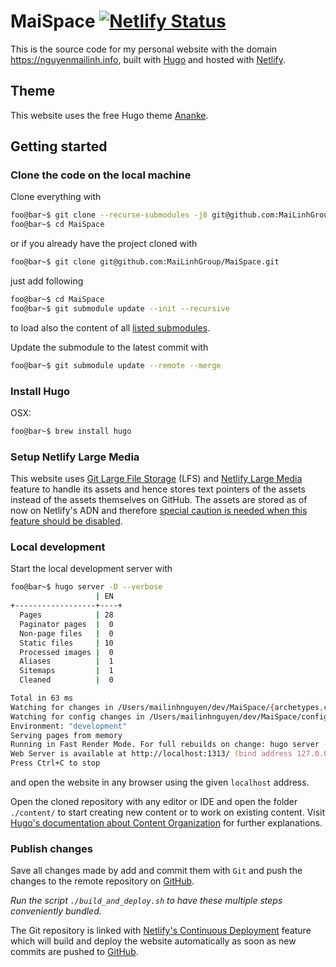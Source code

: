 # MaiSpace [![Netlify Status](https://api.netlify.com/api/v1/badges/57ad793c-ff93-417a-9fea-4637204f2f12/deploy-status)](https://app.netlify.com/sites/unruffled-nightingale-5678c2/deploys)
This is the source code for my personal website with the domain https://nguyenmailinh.info, built with [Hugo](https://gohugo.io) and hosted with [Netlify](https://app.netlify.com/).

## Theme

This website uses the free Hugo theme [Ananke](https://github.com/budparr/gohugo-theme-ananke).

## Getting started

### Clone the code on the local machine

Clone everything with

```zsh
foo@bar~$ git clone --recurse-submodules -j8 git@github.com:MaiLinhGroup/MaiSpace.git
foo@bar~$ cd MaiSpace
```

or if you already have the project cloned with

```zsh
foo@bar~$ git clone git@github.com:MaiLinhGroup/MaiSpace.git
```

just add following

```zsh
foo@bar~$ cd MaiSpace
foo@bar~$ git submodule update --init --recursive
```
to load also the content of all [listed submodules](.gitmodules).

Update the submodule to the latest commit with 

```zsh
foo@bar~$ git submodule update --remote --merge
```

### Install Hugo

OSX:
```zsh
foo@bar~$ brew install hugo
```

### Setup Netlify Large Media

This website uses [Git Large File Storage](https://git-lfs.github.com/) (LFS) and [Netlify Large Media](https://docs.netlify.com/large-media/overview/) feature to handle its assets and hence stores text pointers of the assets instead of the assets themselves on GitHub. The assets are stored as of now on Netlify's ADN and therefore [special caution is needed when this feature should be disabled](https://docs.netlify.com/large-media/requirements-and-limitations/#disable-large-media).

### Local development

Start the local development server with

```zsh
foo@bar~$ hugo server -D --verbose
                   | EN
+------------------+----+
  Pages            | 28
  Paginator pages  |  0
  Non-page files   |  0
  Static files     | 10
  Processed images |  0
  Aliases          |  1
  Sitemaps         |  1
  Cleaned          |  0

Total in 63 ms
Watching for changes in /Users/mailinhnguyen/dev/MaiSpace/{archetypes,content,layouts,static,themes}
Watching for config changes in /Users/mailinhnguyen/dev/MaiSpace/config.toml
Environment: "development"
Serving pages from memory
Running in Fast Render Mode. For full rebuilds on change: hugo server --disableFastRender
Web Server is available at http://localhost:1313/ (bind address 127.0.0.1)
Press Ctrl+C to stop
```
and open the website in any browser using the given `localhost` address.

Open the cloned repository with any editor or IDE and open the folder `./content/` to start creating new content or to work on existing content. Visit [Hugo's documentation about Content Organization](https://gohugo.io/content-management/organization/) for further explanations.

### Publish changes

Save all changes made by add and commit them with `Git` and push the changes to the remote repository on [GitHub](https://github.com/MaiLinhGroup/MaiSpace).

*Run the script `./build_and_deploy.sh` to have these multiple steps conveniently bundled.*

The Git repository is linked with [Netlify's Continuous Deployment](https://docs.netlify.com/configure-builds/get-started/#basic-build-settings) feature which will build and deploy the website automatically as soon as new commits are pushed to [GitHub](https://github.com/MaiLinhGroup/MaiSpace).


